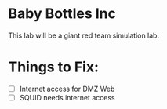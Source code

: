 # Baby Bottles Inc
This lab will be a giant red team simulation lab.


# Things to Fix:

- [ ] Internet access for DMZ Web
- [ ] SQUID needs internet access
